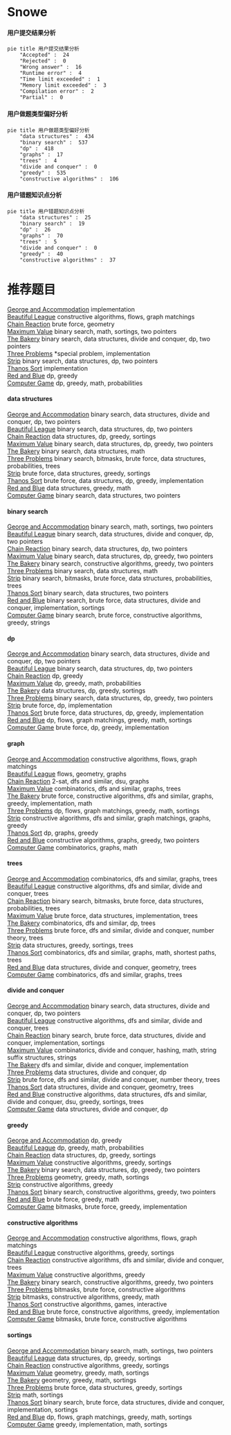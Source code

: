 # Snowe
<!-- tabs:start -->
#### **用户提交结果分析**

```mermaid
pie title 用户提交结果分析
    "Accepted" :  24
    "Rejected" :  0
    "Wrong answer" :  16
    "Runtime error" :  4
    "Time limit exceeded" :  1
    "Memory limit exceeded" :  3
    "Compilation error" :  2
    "Partial" :  0
```
#### **用户做题类型偏好分析**

```mermaid
pie title 用户做题类型偏好分析
    "data structures" :  434
    "binary search" :  537
    "dp" :  418
    "graphs" :  17
    "trees" :  4
    "divide and conquer" :  0
    "greedy" :  535
    "constructive algorithms" :  106
```
#### **用户错题知识点分析**

```mermaid
pie title 用户错题知识点分析
    "data structures" :  25
    "binary search" :  19
    "dp" :  26
    "graphs" :  70
    "trees" :  5
    "divide and conquer" :  0
    "greedy" :  40
    "constructive algorithms" :  37
```
<!-- tabs:end -->
# 推荐题目
[George and Accommodation](http://codeforces.com/problemset/problem/467/A)		implementation		  
[Beautiful League](http://codeforces.com/problemset/problem/1264/E)		constructive algorithms,
                        flows,
                        graph matchings		  
[Chain Reaction](https://codeforces.com/contest/667/problem/E)		brute force,
                        geometry		  
[Maximum Value](https://codeforces.com/contest/485/problem/D)		binary search,
                        math,
                        sortings,
                        two pointers		  
[The Bakery](http://codeforces.com/problemset/problem/833/B)		binary search,
                        data structures,
                        divide and conquer,
                        dp,
                        two pointers		  
[Three Problems](http://codeforces.com/problemset/problem/1211/A)		*special problem,
                        implementation		  
[Strip](http://codeforces.com/problemset/problem/487/B)		binary search,
                        data structures,
                        dp,
                        two pointers		  
[Thanos Sort](http://codeforces.com/problemset/problem/1145/A)		implementation		  
[Red and Blue](http://codeforces.com/problemset/problem/1469/B)		dp,
                        greedy		  
[Computer Game](http://codeforces.com/problemset/problem/1067/D)		dp,
                        greedy,
                        math,
                        probabilities		  
<!-- tabs:start -->
#### **data structures**
[George and Accommodation](http://codeforces.com/problemset/problem/833/B)		binary search,
                        data structures,
                        divide and conquer,
                        dp,
                        two pointers		  
[Beautiful League](http://codeforces.com/problemset/problem/487/B)		binary search,
                        data structures,
                        dp,
                        two pointers		  
[Chain Reaction](http://codeforces.com/problemset/problem/777/B)		data structures,
                        dp,
                        greedy,
                        sortings		  
[Maximum Value](http://codeforces.com/problemset/problem/1492/C)		binary search,
                        data structures,
                        dp,
                        greedy,
                        two pointers		  
[The Bakery](http://codeforces.com/problemset/problem/1490/G)		binary search,
                        data structures,
                        math		  
[Three Problems](http://codeforces.com/problemset/problem/1479/D)		binary search,
                        bitmasks,
                        brute force,
                        data structures,
                        probabilities,
                        trees		  
[Strip](http://codeforces.com/problemset/problem/1497/A)		brute force,
                        data structures,
                        greedy,
                        sortings		  
[Thanos Sort](http://codeforces.com/problemset/problem/1491/C)		brute force,
                        data structures,
                        dp,
                        greedy,
                        implementation		  
[Red and Blue](http://codeforces.com/problemset/problem/1492/B)		data structures,
                        greedy,
                        math		  
[Computer Game](http://codeforces.com/problemset/problem/1436/E)		binary search,
                        data structures,
                        two pointers		  
#### **binary search**
[George and Accommodation](https://codeforces.com/contest/485/problem/D)		binary search,
                        math,
                        sortings,
                        two pointers		  
[Beautiful League](http://codeforces.com/problemset/problem/833/B)		binary search,
                        data structures,
                        divide and conquer,
                        dp,
                        two pointers		  
[Chain Reaction](http://codeforces.com/problemset/problem/487/B)		binary search,
                        data structures,
                        dp,
                        two pointers		  
[Maximum Value](http://codeforces.com/problemset/problem/1492/C)		binary search,
                        data structures,
                        dp,
                        greedy,
                        two pointers		  
[The Bakery](http://codeforces.com/problemset/problem/1463/D)		binary search,
                        constructive algorithms,
                        greedy,
                        two pointers		  
[Three Problems](http://codeforces.com/problemset/problem/1490/G)		binary search,
                        data structures,
                        math		  
[Strip](http://codeforces.com/problemset/problem/1479/D)		binary search,
                        bitmasks,
                        brute force,
                        data structures,
                        probabilities,
                        trees		  
[Thanos Sort](http://codeforces.com/problemset/problem/1436/E)		binary search,
                        data structures,
                        two pointers		  
[Red and Blue](http://codeforces.com/problemset/problem/1461/D)		binary search,
                        brute force,
                        data structures,
                        divide and conquer,
                        implementation,
                        sortings		  
[Computer Game](http://codeforces.com/problemset/problem/1493/C)		binary search,
                        brute force,
                        constructive algorithms,
                        greedy,
                        strings		  
#### **dp**
[George and Accommodation](http://codeforces.com/problemset/problem/833/B)		binary search,
                        data structures,
                        divide and conquer,
                        dp,
                        two pointers		  
[Beautiful League](http://codeforces.com/problemset/problem/487/B)		binary search,
                        data structures,
                        dp,
                        two pointers		  
[Chain Reaction](http://codeforces.com/problemset/problem/1469/B)		dp,
                        greedy		  
[Maximum Value](http://codeforces.com/problemset/problem/1067/D)		dp,
                        greedy,
                        math,
                        probabilities		  
[The Bakery](http://codeforces.com/problemset/problem/777/B)		data structures,
                        dp,
                        greedy,
                        sortings		  
[Three Problems](http://codeforces.com/problemset/problem/1492/C)		binary search,
                        data structures,
                        dp,
                        greedy,
                        two pointers		  
[Strip](https://codeforces.com/contest/1457/problem/C)		brute force,
                        dp,
                        implementation		  
[Thanos Sort](http://codeforces.com/problemset/problem/1491/C)		brute force,
                        data structures,
                        dp,
                        greedy,
                        implementation		  
[Red and Blue](http://codeforces.com/problemset/problem/1437/C)		dp,
                        flows,
                        graph matchings,
                        greedy,
                        math,
                        sortings		  
[Computer Game](http://codeforces.com/problemset/problem/1499/B)		brute force,
                        dp,
                        greedy,
                        implementation		  
#### **graph**
[George and Accommodation](http://codeforces.com/problemset/problem/1264/E)		constructive algorithms,
                        flows,
                        graph matchings		  
[Beautiful League](http://codeforces.com/problemset/problem/223/E)		flows,
                        geometry,
                        graphs		  
[Chain Reaction](http://codeforces.com/problemset/problem/776/D)		2-sat,
                        dfs and similar,
                        dsu,
                        graphs		  
[Maximum Value](http://codeforces.com/problemset/problem/1454/E)		combinatorics,
                        dfs and similar,
                        graphs,
                        trees		  
[The Bakery](http://codeforces.com/problemset/problem/1487/C)		brute force,
                        constructive algorithms,
                        dfs and similar,
                        graphs,
                        greedy,
                        implementation,
                        math		  
[Three Problems](http://codeforces.com/problemset/problem/1437/C)		dp,
                        flows,
                        graph matchings,
                        greedy,
                        math,
                        sortings		  
[Strip](http://codeforces.com/problemset/problem/1470/D)		constructive algorithms,
                        dfs and similar,
                        graph matchings,
                        graphs,
                        greedy		  
[Thanos Sort](http://codeforces.com/problemset/problem/1476/C)		dp,
                        graphs,
                        greedy		  
[Red and Blue](http://codeforces.com/problemset/problem/1304/D)		constructive algorithms,
                        graphs,
                        greedy,
                        two pointers		  
[Computer Game](http://codeforces.com/problemset/problem/1475/C)		combinatorics,
                        graphs,
                        math		  
#### **trees**
[George and Accommodation](http://codeforces.com/problemset/problem/1454/E)		combinatorics,
                        dfs and similar,
                        graphs,
                        trees		  
[Beautiful League](http://codeforces.com/problemset/problem/1278/E)		constructive algorithms,
                        dfs and similar,
                        divide and conquer,
                        trees		  
[Chain Reaction](http://codeforces.com/problemset/problem/1479/D)		binary search,
                        bitmasks,
                        brute force,
                        data structures,
                        probabilities,
                        trees		  
[Maximum Value](http://codeforces.com/problemset/problem/1511/C)		brute force,
                        data structures,
                        implementation,
                        trees		  
[The Bakery](http://codeforces.com/problemset/problem/1499/F)		combinatorics,
                        dfs and similar,
                        dp,
                        trees		  
[Three Problems](http://codeforces.com/problemset/problem/1491/E)		brute force,
                        dfs and similar,
                        divide and conquer,
                        number theory,
                        trees		  
[Strip](http://codeforces.com/problemset/problem/1466/D)		data structures,
                        greedy,
                        sortings,
                        trees		  
[Thanos Sort](http://codeforces.com/problemset/problem/1495/D)		combinatorics,
                        dfs and similar,
                        graphs,
                        math,
                        shortest paths,
                        trees		  
[Red and Blue](http://codeforces.com/problemset/problem/1303/G)		data structures,
                        divide and conquer,
                        geometry,
                        trees		  
[Computer Game](http://codeforces.com/problemset/problem/1454/E)		combinatorics,
                        dfs and similar,
                        graphs,
                        trees		  
#### **divide and conquer**
[George and Accommodation](http://codeforces.com/problemset/problem/833/B)		binary search,
                        data structures,
                        divide and conquer,
                        dp,
                        two pointers		  
[Beautiful League](http://codeforces.com/problemset/problem/1278/E)		constructive algorithms,
                        dfs and similar,
                        divide and conquer,
                        trees		  
[Chain Reaction](http://codeforces.com/problemset/problem/1461/D)		binary search,
                        brute force,
                        data structures,
                        divide and conquer,
                        implementation,
                        sortings		  
[Maximum Value](http://codeforces.com/problemset/problem/1466/G)		combinatorics,
                        divide and conquer,
                        hashing,
                        math,
                        string suffix structures,
                        strings		  
[The Bakery](http://codeforces.com/problemset/problem/1490/D)		dfs and similar,
                        divide and conquer,
                        implementation		  
[Three Problems](https://codeforces.com/contest/1483/problem/C)		data structures,
                        divide and conquer,
                        dp		  
[Strip](http://codeforces.com/problemset/problem/1491/E)		brute force,
                        dfs and similar,
                        divide and conquer,
                        number theory,
                        trees		  
[Thanos Sort](http://codeforces.com/problemset/problem/1303/G)		data structures,
                        divide and conquer,
                        geometry,
                        trees		  
[Red and Blue](http://codeforces.com/problemset/problem/1494/D)		constructive algorithms,
                        data structures,
                        dfs and similar,
                        divide and conquer,
                        dsu,
                        greedy,
                        sortings,
                        trees		  
[Computer Game](http://codeforces.com/problemset/problem/1482/E)		data structures,
                        divide and conquer,
                        dp		  
#### **greedy**
[George and Accommodation](http://codeforces.com/problemset/problem/1469/B)		dp,
                        greedy		  
[Beautiful League](http://codeforces.com/problemset/problem/1067/D)		dp,
                        greedy,
                        math,
                        probabilities		  
[Chain Reaction](http://codeforces.com/problemset/problem/777/B)		data structures,
                        dp,
                        greedy,
                        sortings		  
[Maximum Value](http://codeforces.com/problemset/problem/246/A)		constructive algorithms,
                        greedy,
                        sortings		  
[The Bakery](http://codeforces.com/problemset/problem/1492/C)		binary search,
                        data structures,
                        dp,
                        greedy,
                        two pointers		  
[Three Problems](https://codeforces.com/contest/1496/problem/C)		geometry,
                        greedy,
                        math,
                        sortings		  
[Strip](http://codeforces.com/problemset/problem/1493/A)		constructive algorithms,
                        greedy		  
[Thanos Sort](http://codeforces.com/problemset/problem/1463/D)		binary search,
                        constructive algorithms,
                        greedy,
                        two pointers		  
[Red and Blue](http://codeforces.com/problemset/problem/1462/C)		brute force,
                        greedy,
                        math		  
[Computer Game](http://codeforces.com/problemset/problem/1494/B)		bitmasks,
                        brute force,
                        greedy,
                        implementation		  
#### **constructive algorithms**
[George and Accommodation](http://codeforces.com/problemset/problem/1264/E)		constructive algorithms,
                        flows,
                        graph matchings		  
[Beautiful League](http://codeforces.com/problemset/problem/246/A)		constructive algorithms,
                        greedy,
                        sortings		  
[Chain Reaction](http://codeforces.com/problemset/problem/1278/E)		constructive algorithms,
                        dfs and similar,
                        divide and conquer,
                        trees		  
[Maximum Value](http://codeforces.com/problemset/problem/1493/A)		constructive algorithms,
                        greedy		  
[The Bakery](http://codeforces.com/problemset/problem/1463/D)		binary search,
                        constructive algorithms,
                        greedy,
                        two pointers		  
[Three Problems](https://codeforces.com/contest/1456/problem/B)		bitmasks,
                        brute force,
                        constructive algorithms		  
[Strip](http://codeforces.com/problemset/problem/1492/D)		bitmasks,
                        constructive algorithms,
                        greedy,
                        math		  
[Thanos Sort](https://codeforces.com/contest/1504/problem/D)		constructive algorithms,
                        games,
                        interactive		  
[Red and Blue](https://codeforces.com/contest/1483/problem/A)		brute force,
                        constructive algorithms,
                        greedy,
                        implementation		  
[Computer Game](https://codeforces.com/contest/1457/problem/D)		bitmasks,
                        brute force,
                        constructive algorithms		  
#### **sortings**
[George and Accommodation](https://codeforces.com/contest/485/problem/D)		binary search,
                        math,
                        sortings,
                        two pointers		  
[Beautiful League](http://codeforces.com/problemset/problem/777/B)		data structures,
                        dp,
                        greedy,
                        sortings		  
[Chain Reaction](http://codeforces.com/problemset/problem/246/A)		constructive algorithms,
                        greedy,
                        sortings		  
[Maximum Value](https://codeforces.com/contest/1496/problem/C)		geometry,
                        greedy,
                        math,
                        sortings		  
[The Bakery](http://codeforces.com/problemset/problem/1495/A)		geometry,
                        greedy,
                        math,
                        sortings		  
[Three Problems](http://codeforces.com/problemset/problem/1497/A)		brute force,
                        data structures,
                        greedy,
                        sortings		  
[Strip](http://codeforces.com/problemset/problem/1427/A)		math,
                        sortings		  
[Thanos Sort](http://codeforces.com/problemset/problem/1461/D)		binary search,
                        brute force,
                        data structures,
                        divide and conquer,
                        implementation,
                        sortings		  
[Red and Blue](http://codeforces.com/problemset/problem/1437/C)		dp,
                        flows,
                        graph matchings,
                        greedy,
                        math,
                        sortings		  
[Computer Game](http://codeforces.com/problemset/problem/1473/A)		greedy,
                        implementation,
                        math,
                        sortings		  
<!-- tabs:end -->
